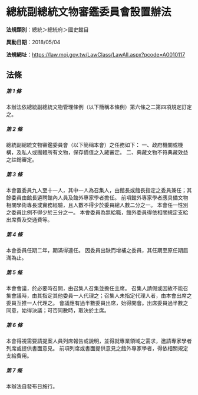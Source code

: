 # 總統副總統文物審鑑委員會設置辦法

**法規類別**：總統＞總統府＞國史館目

**異動日期**：2018/05/04  

**法規網址**：https://law.moj.gov.tw/LawClass/LawAll.aspx?pcode=A0010117





## 法條
##### 第 1 條
本辦法依總統副總統文物管理條例（以下簡稱本條例）第六條之二第四項規定訂定之。

##### 第 2 條
總統副總統文物審鑑委員會（以下簡稱本會）之任務如下：
一、政府機關或機構，及私人或團體所有文物，保存價值之入藏審定。
二、典藏文物不符典藏效益之註銷審定。

##### 第 3 條
本會置委員九人至十一人，其中一人為召集人，由館長或館長指定之委員兼任；其餘委員由館長遴聘館內人員及館外專家學者擔任。
前項館外專家學者應具備文物相關學術專長或實務經驗，且人數不得少於委員總人數二分之一。
本會任一性別之委員比例不得少於三分之一。
本會委員為無給職，館外委員得依相關規定支給出席費及交通費等。

##### 第 4 條
本會委員任期二年，期滿得連任。
因委員出缺而增補之委員，其任期至原任期屆滿為止。

##### 第 5 條
本會會議，於必要時召開，由召集人召集並擔任主席。
召集人請假或因故不能召集會議時，由其指定其他委員一人代理之；召集人未指定代理人者，由本會出席之委員互推一人代理之。
會議應有過半數委員出席，始得開會。出席委員過半數之同意，始得決議；可否同數時，取決於主席。

##### 第 6 條
本會得視需要請提案人員列席報告或說明，並得就專業領域之需求，邀請專家學者列席或提供書面意見。
前項列席或書面提供意見之館外專家學者，得依相關規定支給費用。

##### 第 7 條
本辦法自發布日施行。



